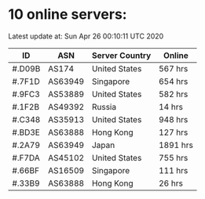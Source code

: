# 10 online servers:

Latest update at: Sun Apr 26 00:10:11 UTC 2020

| ID | ASN | Server Country | Online |
| -- | --- | -------------- | ------ |
| #.D09B | AS174 | United States | 567 hrs |
| #.7F1D | AS63949 | Singapore | 654 hrs |
| #.9FC3 | AS53889 | United States | 582 hrs |
| #.1F2B | AS49392 | Russia | 14 hrs |
| #.C348 | AS35913 | United States | 948 hrs |
| #.BD3E | AS63888 | Hong Kong | 127 hrs |
| #.2A79 | AS63949 | Japan | 1891 hrs |
| #.F7DA | AS45102 | United States | 755 hrs |
| #.66BF | AS16509 | Singapore | 111 hrs |
| #.33B9 | AS63888 | Hong Kong | 26 hrs |


